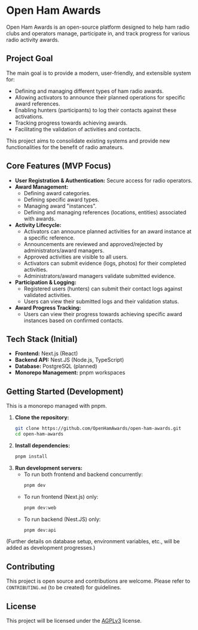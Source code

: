 # Open Ham Awards

Open Ham Awards is an open-source platform designed to help ham radio clubs and operators manage, participate in, and track progress for various radio activity awards.

## Project Goal

The main goal is to provide a modern, user-friendly, and extensible system for:

*   Defining and managing different types of ham radio awards.
*   Allowing activators to announce their planned operations for specific award references.
*   Enabling hunters (participants) to log their contacts against these activations.
*   Tracking progress towards achieving awards.
*   Facilitating the validation of activities and contacts.

This project aims to consolidate existing systems and provide new functionalities for the benefit of radio amateurs.

## Core Features (MVP Focus)

*   **User Registration & Authentication:** Secure access for radio operators.
*   **Award Management:**
    *   Defining award categories.
    *   Defining specific award types.
    *   Managing award "instances".
    *   Defining and managing references (locations, entities) associated with awards.
*   **Activity Lifecycle:**
    *   Activators can announce planned activities for an award instance at a specific reference.
    *   Announcements are reviewed and approved/rejected by administrators/award managers.
    *   Approved activities are visible to all users.
    *   Activators can submit evidence (logs, photos) for their completed activities.
    *   Administrators/award managers validate submitted evidence.
*   **Participation & Logging:**
    *   Registered users (hunters) can submit their contact logs against validated activities.
    *   Users can view their submitted logs and their validation status.
*   **Award Progress Tracking:**
    *   Users can view their progress towards achieving specific award instances based on confirmed contacts.

## Tech Stack (Initial)

*   **Frontend:** Next.js (React)
*   **Backend API:** Nest.JS (Node.js, TypeScript)
*   **Database:** PostgreSQL (planned)
*   **Monorepo Management:** pnpm workspaces

## Getting Started (Development)

This is a monorepo managed with pnpm.

1.  **Clone the repository:**
    ```bash
    git clone https://github.com/OpenHamAwards/open-ham-awards.git
    cd open-ham-awards
    ```
2.  **Install dependencies:**
    ```bash
    pnpm install
    ```
3.  **Run development servers:**
    *   To run both frontend and backend concurrently:
        ```bash
        pnpm dev
        ```
    *   To run frontend (Next.js) only:
        ```bash
        pnpm dev:web
        ```
    *   To run backend (Nest.JS) only:
        ```bash
        pnpm dev:api
        ```

(Further details on database setup, environment variables, etc., will be added as development progresses.)

## Contributing

This project is open source and contributions are welcome. Please refer to `CONTRIBUTING.md` (to be created) for guidelines.

## License

This project will be licensed under the [AGPLv3](https://www.gnu.org/licenses/agpl-3.0.en.html#license-text) license.